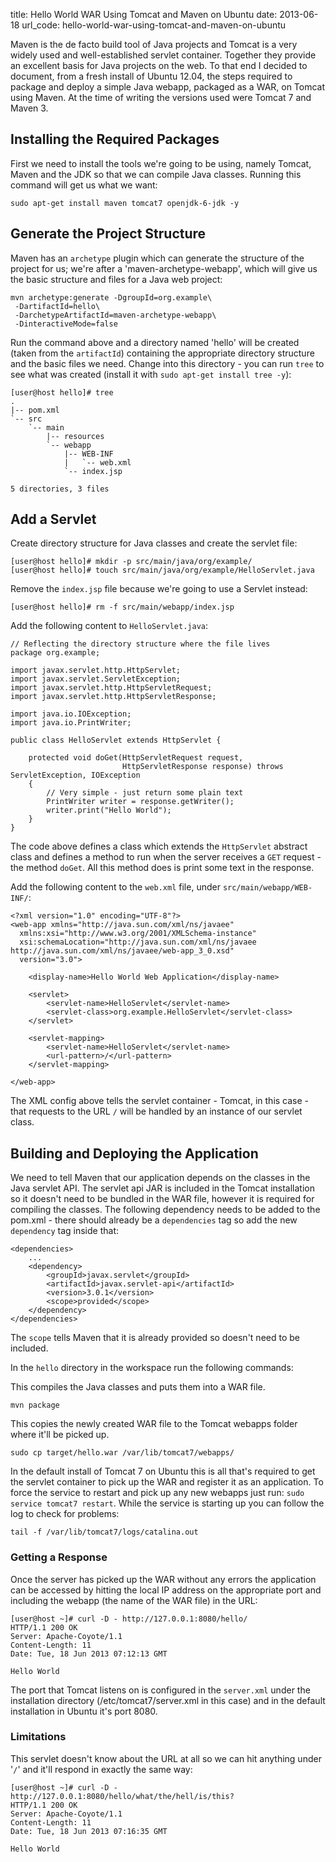 title: Hello World WAR Using Tomcat and Maven on Ubuntu
date: 2013-06-18
url_code: hello-world-war-using-tomcat-and-maven-on-ubuntu

Maven is the de facto build tool of Java projects and Tomcat is a very widely used and well-established servlet container. Together they provide an excellent basis for Java projects on the web. To that end I decided to document, from a fresh install of Ubuntu 12.04, the steps required to package and deploy a simple Java webapp, packaged as a WAR, on Tomcat using Maven. At the time of writing the versions used were Tomcat 7 and Maven 3.

## Installing the Required Packages

First we need to install the tools we're going to be using, namely Tomcat, Maven and the JDK so that we can compile Java classes. Running this command will get us what we want:

    sudo apt-get install maven tomcat7 openjdk-6-jdk -y

## Generate the Project Structure

Maven has an ```archetype``` plugin which can generate the structure of the project for us; we're after a 'maven-archetype-webapp', which will give us the basic structure and files for a Java web project:

    mvn archetype:generate -DgroupId=org.example\
     -DartifactId=hello\
     -DarchetypeArtifactId=maven-archetype-webapp\
     -DinteractiveMode=false

Run the command above and a directory named 'hello' will be created (taken from the ```artifactId```) containing the appropriate directory structure and the basic files we need. Change into this directory - you can run ```tree``` to see what was created (install it with ```sudo apt-get install tree -y```):

    [user@host hello]# tree
    .
    |-- pom.xml
    `-- src
        `-- main
            |-- resources
            `-- webapp
                |-- WEB-INF
                |   `-- web.xml
                `-- index.jsp

    5 directories, 3 files

## Add a Servlet

Create directory structure for Java classes and create the servlet file:

    [user@host hello]# mkdir -p src/main/java/org/example/
    [user@host hello]# touch src/main/java/org/example/HelloServlet.java

Remove the ```index.jsp``` file because we're going to use a Servlet instead:

    [user@host hello]# rm -f src/main/webapp/index.jsp

Add the following content to ```HelloServlet.java```:

    // Reflecting the directory structure where the file lives
    package org.example;

    import javax.servlet.http.HttpServlet;
    import javax.servlet.ServletException;
    import javax.servlet.http.HttpServletRequest;
    import javax.servlet.http.HttpServletResponse;

    import java.io.IOException;
    import java.io.PrintWriter;

    public class HelloServlet extends HttpServlet {

        protected void doGet(HttpServletRequest request,
                             HttpServletResponse response) throws ServletException, IOException
        {
            // Very simple - just return some plain text
            PrintWriter writer = response.getWriter();
            writer.print("Hello World");
        }
    }

The code above defines a class which extends the ```HttpServlet``` abstract class and defines a method to run when the server receives a ```GET``` request - the method ```doGet```. All this method does is print some text in the response.

Add the following content to the ```web.xml``` file, under ```src/main/webapp/WEB-INF/```:

    <?xml version="1.0" encoding="UTF-8"?>
    <web-app xmlns="http://java.sun.com/xml/ns/javaee"
      xmlns:xsi="http://www.w3.org/2001/XMLSchema-instance"
      xsi:schemaLocation="http://java.sun.com/xml/ns/javaee http://java.sun.com/xml/ns/javaee/web-app_3_0.xsd"
      version="3.0"> 

        <display-name>Hello World Web Application</display-name>

        <servlet>
            <servlet-name>HelloServlet</servlet-name>
            <servlet-class>org.example.HelloServlet</servlet-class>
        </servlet>

        <servlet-mapping>
            <servlet-name>HelloServlet</servlet-name>
            <url-pattern>/</url-pattern>
        </servlet-mapping>

    </web-app>

The XML config above tells the servlet container - Tomcat, in this case - that requests to the URL ```/``` will be handled by an instance of our servlet class.

## Building and Deploying the Application

We need to tell Maven that our application depends on the classes in the Java servlet API. The servlet api JAR is included in the Tomcat installation so it doesn't need to be bundled in the WAR file, however it is required for compiling the classes. The following dependency needs to be added to the pom.xml - there should already be a ```dependencies``` tag so add the new ```dependency``` tag inside that:

    <dependencies>
        ...
        <dependency>
            <groupId>javax.servlet</groupId>
            <artifactId>javax.servlet-api</artifactId>
            <version>3.0.1</version>
            <scope>provided</scope>
        </dependency>
    </dependencies>

The ```scope``` tells Maven that it is already provided so doesn't need to be included.

In the ```hello``` directory in the workspace run the following commands:

This compiles the Java classes and puts them into a WAR file.

    mvn package

This copies the newly created WAR file to the Tomcat webapps folder where it'll be picked up.

    sudo cp target/hello.war /var/lib/tomcat7/webapps/

In the default install of Tomcat 7 on Ubuntu this is all that's required to get the servlet container to pick up the WAR and register it as an application. To force the service to restart and pick up any new webapps just run: ```sudo service tomcat7 restart```. While the service is starting up you can follow the log to check for problems:

    tail -f /var/lib/tomcat7/logs/catalina.out

### Getting a Response

Once the server has picked up the WAR without any errors the application can be accessed by hitting the local IP address on the appropriate port and including the webapp (the name of the WAR file) in the URL:

    [user@host ~]# curl -D - http://127.0.0.1:8080/hello/
    HTTP/1.1 200 OK
    Server: Apache-Coyote/1.1
    Content-Length: 11
    Date: Tue, 18 Jun 2013 07:12:13 GMT

    Hello World

The port that Tomcat listens on is configured in the ```server.xml``` under the installation directory (/etc/tomcat7/server.xml in this case) and in the default installation in Ubuntu it's port 8080.

### Limitations

This servlet doesn't know about the URL at all so we can hit anything under '```/```' and it'll respond in exactly the same way:

    [user@host ~]# curl -D - http://127.0.0.1:8080/hello/what/the/hell/is/this?
    HTTP/1.1 200 OK
    Server: Apache-Coyote/1.1
    Content-Length: 11
    Date: Tue, 18 Jun 2013 07:16:35 GMT

    Hello World
